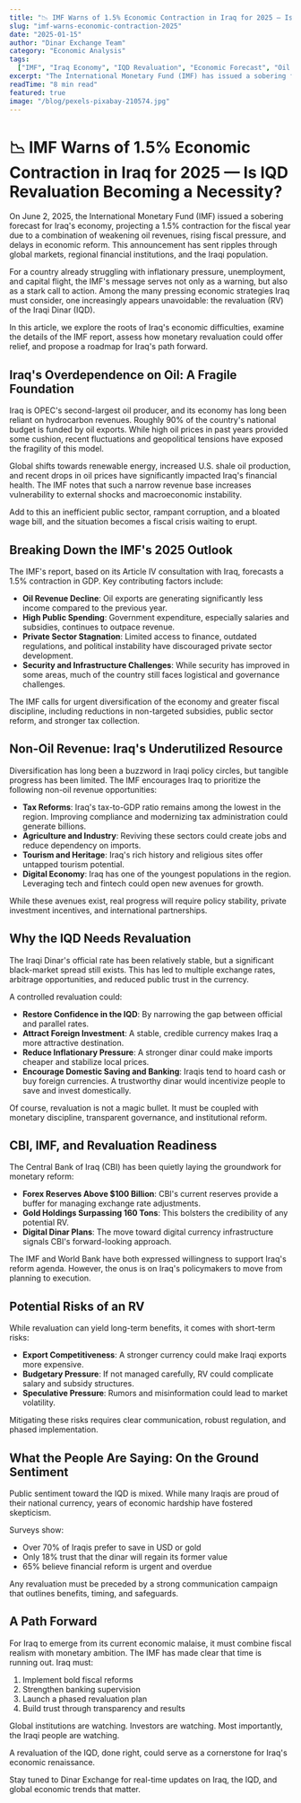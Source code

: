 ```yaml
---
title: "📉 IMF Warns of 1.5% Economic Contraction in Iraq for 2025 — Is IQD Revaluation Becoming a Necessity?"
slug: "imf-warns-economic-contraction-2025"
date: "2025-01-15"
author: "Dinar Exchange Team"
category: "Economic Analysis"
tags:
  ["IMF", "Iraq Economy", "IQD Revaluation", "Economic Forecast", "Oil Revenue"]
excerpt: "The International Monetary Fund (IMF) has issued a sobering forecast for Iraq's economy, projecting a 1.5% contraction for 2025. This announcement has significant implications for the Iraqi Dinar (IQD) and raises questions about the necessity of currency revaluation."
readTime: "8 min read"
featured: true
image: "/blog/pexels-pixabay-210574.jpg"
---
```


# 📉 IMF Warns of 1.5% Economic Contraction in Iraq for 2025 — Is IQD Revaluation Becoming a Necessity?

On June 2, 2025, the International Monetary Fund (IMF) issued a sobering forecast for Iraq's economy, projecting a 1.5% contraction for the fiscal year due to a combination of weakening oil revenues, rising fiscal pressure, and delays in economic reform. This announcement has sent ripples through global markets, regional financial institutions, and the Iraqi population.

For a country already struggling with inflationary pressure, unemployment, and capital flight, the IMF's message serves not only as a warning, but also as a stark call to action. Among the many pressing economic strategies Iraq must consider, one increasingly appears unavoidable: the revaluation (RV) of the Iraqi Dinar (IQD).

In this article, we explore the roots of Iraq's economic difficulties, examine the details of the IMF report, assess how monetary revaluation could offer relief, and propose a roadmap for Iraq's path forward.

## Iraq's Overdependence on Oil: A Fragile Foundation

Iraq is OPEC's second-largest oil producer, and its economy has long been reliant on hydrocarbon revenues. Roughly 90% of the country's national budget is funded by oil exports. While high oil prices in past years provided some cushion, recent fluctuations and geopolitical tensions have exposed the fragility of this model.

Global shifts towards renewable energy, increased U.S. shale oil production, and recent drops in oil prices have significantly impacted Iraq's financial health. The IMF notes that such a narrow revenue base increases vulnerability to external shocks and macroeconomic instability.

Add to this an inefficient public sector, rampant corruption, and a bloated wage bill, and the situation becomes a fiscal crisis waiting to erupt.

## Breaking Down the IMF's 2025 Outlook

The IMF's report, based on its Article IV consultation with Iraq, forecasts a 1.5% contraction in GDP. Key contributing factors include:

- **Oil Revenue Decline**: Oil exports are generating significantly less income compared to the previous year.
- **High Public Spending**: Government expenditure, especially salaries and subsidies, continues to outpace revenue.
- **Private Sector Stagnation**: Limited access to finance, outdated regulations, and political instability have discouraged private sector development.
- **Security and Infrastructure Challenges**: While security has improved in some areas, much of the country still faces logistical and governance challenges.

The IMF calls for urgent diversification of the economy and greater fiscal discipline, including reductions in non-targeted subsidies, public sector reform, and stronger tax collection.

## Non-Oil Revenue: Iraq's Underutilized Resource

Diversification has long been a buzzword in Iraqi policy circles, but tangible progress has been limited. The IMF encourages Iraq to prioritize the following non-oil revenue opportunities:

- **Tax Reforms**: Iraq's tax-to-GDP ratio remains among the lowest in the region. Improving compliance and modernizing tax administration could generate billions.
- **Agriculture and Industry**: Reviving these sectors could create jobs and reduce dependency on imports.
- **Tourism and Heritage**: Iraq's rich history and religious sites offer untapped tourism potential.
- **Digital Economy**: Iraq has one of the youngest populations in the region. Leveraging tech and fintech could open new avenues for growth.

While these avenues exist, real progress will require policy stability, private investment incentives, and international partnerships.

## Why the IQD Needs Revaluation

The Iraqi Dinar's official rate has been relatively stable, but a significant black-market spread still exists. This has led to multiple exchange rates, arbitrage opportunities, and reduced public trust in the currency.

A controlled revaluation could:

- **Restore Confidence in the IQD**: By narrowing the gap between official and parallel rates.
- **Attract Foreign Investment**: A stable, credible currency makes Iraq a more attractive destination.
- **Reduce Inflationary Pressure**: A stronger dinar could make imports cheaper and stabilize local prices.
- **Encourage Domestic Saving and Banking**: Iraqis tend to hoard cash or buy foreign currencies. A trustworthy dinar would incentivize people to save and invest domestically.

Of course, revaluation is not a magic bullet. It must be coupled with monetary discipline, transparent governance, and institutional reform.

## CBI, IMF, and Revaluation Readiness

The Central Bank of Iraq (CBI) has been quietly laying the groundwork for monetary reform:

- **Forex Reserves Above $100 Billion**: CBI's current reserves provide a buffer for managing exchange rate adjustments.
- **Gold Holdings Surpassing 160 Tons**: This bolsters the credibility of any potential RV.
- **Digital Dinar Plans**: The move toward digital currency infrastructure signals CBI's forward-looking approach.

The IMF and World Bank have both expressed willingness to support Iraq's reform agenda. However, the onus is on Iraq's policymakers to move from planning to execution.

## Potential Risks of an RV

While revaluation can yield long-term benefits, it comes with short-term risks:

- **Export Competitiveness**: A stronger currency could make Iraqi exports more expensive.
- **Budgetary Pressure**: If not managed carefully, RV could complicate salary and subsidy structures.
- **Speculative Pressure**: Rumors and misinformation could lead to market volatility.

Mitigating these risks requires clear communication, robust regulation, and phased implementation.

## What the People Are Saying: On the Ground Sentiment

Public sentiment toward the IQD is mixed. While many Iraqis are proud of their national currency, years of economic hardship have fostered skepticism.

Surveys show:

- Over 70% of Iraqis prefer to save in USD or gold
- Only 18% trust that the dinar will regain its former value
- 65% believe financial reform is urgent and overdue

Any revaluation must be preceded by a strong communication campaign that outlines benefits, timing, and safeguards.

## A Path Forward

For Iraq to emerge from its current economic malaise, it must combine fiscal realism with monetary ambition. The IMF has made clear that time is running out. Iraq must:

1. Implement bold fiscal reforms
2. Strengthen banking supervision
3. Launch a phased revaluation plan
4. Build trust through transparency and results

Global institutions are watching. Investors are watching. Most importantly, the Iraqi people are watching.

A revaluation of the IQD, done right, could serve as a cornerstone for Iraq's economic renaissance.

Stay tuned to Dinar Exchange for real-time updates on Iraq, the IQD, and global economic trends that matter.
